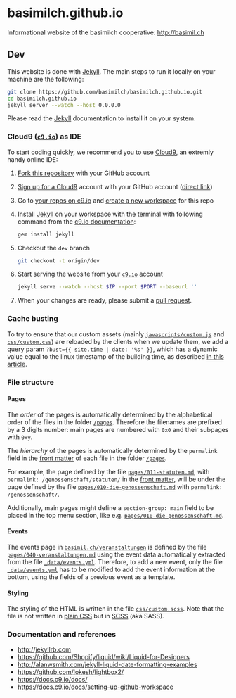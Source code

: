 # basimilch.github.io

Informational website of the basimilch cooperative: <http://basimil.ch>

## Dev

This website is done with [Jekyll]. The main steps to run it locally
on your machine are the following:

``` bash
git clone https://github.com/basimilch/basimilch.github.io.git
cd basimilch.github.io
jekyll server --watch --host 0.0.0.0
```

Please read the [Jekyll] documentation to install it on your system.

[Jekyll]: http://jekyllrb.com

### Cloud9 ([`c9.io`]) as IDE

To start coding quickly, we recommend you to use [Cloud9], an extremly handy
online IDE:

1. [Fork this repository] with your GitHub account
1. [Sign up for a Cloud9] account with your GitHub account ([direct link])
1. Go to [your repos on c9.io] and [create a new workspace] for this repo
1. Install [Jekyll] on your workspace with the terminal with following
   command from the [c9.io documentation]:

    ``` bash
    gem install jekyll
    ```
1. Checkout the `dev` branch

    ``` bash
    git checkout -t origin/dev
    ```
1. Start serving the website from your [`c9.io`] account

    ``` bash
    jekyll serve --watch --host $IP --port $PORT --baseurl ''
    ```
1. When your changes are ready, please submit a [pull request].

[Fork this repository]: https://help.github.com/articles/fork-a-repo/
[Cloud9]: https://c9.io
[`c9.io`]: https://c9.io
[Sign up for a Cloud9]: https://c9.io/web/sign-up/free
[direct link]: https://c9.io/auth/github?r=/dashboard.html
[your repos on c9.io]: https://c9.io/account/repos
[create a new workspace]: https://docs.c9.io/docs/setting-up-github-workspace
[c9.io documentation]: https://docs.c9.io/docs/jekyll
[pull request]: https://help.github.com/articles/using-pull-requests/

### Cache busting

To try to ensure that our custom assets (mainly [`javascripts/custom.js`] and
[`css/custom.css`]) are reloaded by the clients when we update them, we add a
query param `?bust={{ site.time | date: '%s' }}`, which has a dynamic value
equal to the linux timestamp of the building time, as described [in this article].

[`javascripts/custom.js`]: javascripts/custom.js
[`css/custom.css`]: css/custom.css
[in this article]: http://tkareine.org/blog/2013/02/22/asset-bundling-with-jekyll/

### File structure

#### Pages

The _order_ of the pages is automatically determined by the alphabetical order
of the files in the folder [`/pages`]. Therefore the filenames are prefixed by a
3 digits number: main pages are numbered with `0x0` and their subpages with
`0xy`.

The _hierarchy_ of the pages is automatically determined by the `permalink`
field in the [front matter] of each file in the folder [`/pages`].

For example, the page defined by the file [`pages/011-statuten.md`], with
`permalink: /genossenschaft/statuten/` in the [front matter], will be under the
page defined by the file  [`pages/010-die-genossenschaft.md`] with
`permalink: /genossenschaft/`.

Additionally, main pages might define a `section-group: main` field to be placed
in the top menu section, like e.g. [`pages/010-die-genossenschaft.md`].

[`/pages`]: https://github.com/basimilch/basimilch.github.io/tree/master/pages
[front matter]: https://jekyllrb.com/docs/frontmatter/
[`pages/011-statuten.md`]: https://raw.githubusercontent.com/basimilch/basimilch.github.io/32b59d5/pages/011-statuten.md
[`pages/010-die-genossenschaft.md`]: https://raw.githubusercontent.com/basimilch/basimilch.github.io/32b59d5/pages/010-die-genossenschaft.md

#### Events

The events page in [`basimil.ch/veranstaltungen`] is defined by the file
[`pages/040-veranstaltungen.md`] using the event data automatically extracted
from the file [`_data/events.yml`]. Therefore, to add a new event, only the file
[`_data/events.yml`] has to be modified to add the event information at the
bottom, using the fields of a previous event as a template.

[`basimil.ch/veranstaltungen`]: http://basimil.ch/veranstaltungen/
[`pages/040-veranstaltungen.md`]: https://github.com/basimilch/basimilch.github.io/blob/master/pages/040-veranstaltungen.md
[`_data/events.yml`]: https://github.com/basimilch/basimilch.github.io/blob/master/_data/events.yml

#### Styling

The styling of the HTML is written in the file [`css/custom.scss`]. Note that
the file is not written in [plain CSS] but in [SCSS] (aka SASS).

[`css/custom.scss`]: https://github.com/basimilch/basimilch.github.io/blob/master/css/custom.scss
[plain CSS]: https://www.w3schools.com/Css/
[SCSS]: http://sass-lang.com/guide

### Documentation and references

- <http://jekyllrb.com>
- <https://github.com/Shopify/liquid/wiki/Liquid-for-Designers>
- <http://alanwsmith.com/jekyll-liquid-date-formatting-examples>
- <https://github.com/lokesh/lightbox2/>
- <https://docs.c9.io/docs/>
- <https://docs.c9.io/docs/setting-up-github-workspace>